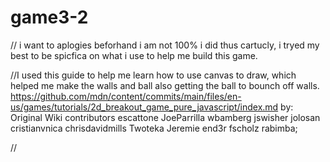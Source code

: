 # game3-2

// i want to aplogies beforhand i am not 100% i did thus cartucly, i tryed my best to be spicfica on what i use to help me build this game.


//I used this guide to help me learn how to use canvas to draw, which helped me make the walls and ball also getting the ball to bounch off walls.
https://github.com/mdn/content/commits/main/files/en-us/games/tutorials/2d_breakout_game_pure_javascript/index.md by: Original Wiki contributors
escattone
JoeParrilla
wbamberg
jswisher
jolosan
cristianvnica
chrisdavidmills
Twoteka
Jeremie
end3r
fscholz
rabimba;

//